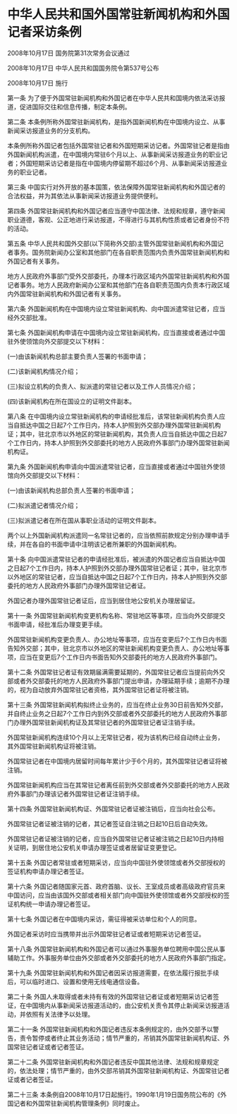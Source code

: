 # 中华人民共和国外国常驻新闻机构和外国记者采访条例

2008年10月17日 国务院第31次常务会议通过

2008年10月17日 中华人民共和国国务院令第537号公布

2008年10月17日 施行

第一条 为了便于外国常驻新闻机构和外国记者在中华人民共和国境内依法采访报道，促进国际交往和信息传播，制定本条例。

第二条 本条例所称外国常驻新闻机构，是指外国新闻机构在中国境内设立、从事新闻采访报道业务的分支机构。

本条例所称外国记者包括外国常驻记者和外国短期采访记者。外国常驻记者是指由外国新闻机构派遣，在中国境内常驻6个月以上、从事新闻采访报道业务的职业记者；外国短期采访记者是指在中国境内停留期不超过6个月、从事新闻采访报道业务的职业记者。

第三条 中国实行对外开放的基本国策，依法保障外国常驻新闻机构和外国记者的合法权益，并为其依法从事新闻采访报道业务提供便利。

第四条 外国常驻新闻机构和外国记者应当遵守中国法律、法规和规章，遵守新闻职业道德，客观、公正地进行采访报道，不得进行与其机构性质或者记者身份不符的活动。

第五条 中华人民共和国外交部(以下简称外交部)主管外国常驻新闻机构和外国记者事务。国务院新闻办公室和其他部门在各自职责范围内负责外国常驻新闻机构和外国记者有关事务。

地方人民政府外事部门受外交部委托，办理本行政区域内外国常驻新闻机构和外国记者事务。地方人民政府新闻办公室和其他部门在各自职责范围内负责本行政区域内外国常驻新闻机构和外国记者有关事务。

第六条 外国新闻机构在中国境内设立常驻新闻机构、向中国派遣常驻记者，应当经外交部批准。

第七条 外国新闻机构申请在中国境内设立常驻新闻机构，应当直接或者通过中国驻外使领馆向外交部提交以下材料：

(一)由该新闻机构总部主要负责人签署的书面申请；

(二)该新闻机构情况介绍；

(三)拟设立机构的负责人、拟派遣的常驻记者以及工作人员情况介绍；

(四)该新闻机构在所在国设立的证明文件副本。

第八条 在中国境内设立常驻新闻机构的申请经批准后，该常驻新闻机构负责人应当自抵达中国之日起7个工作日内，持本人护照到外交部办理外国常驻新闻机构证；其中，驻北京市以外地区的常驻新闻机构，其负责人应当自抵达中国之日起7个工作日内，持本人护照到外交部委托的地方人民政府外事部门办理外国常驻新闻机构证。

第九条 外国新闻机构申请向中国派遣常驻记者，应当直接或者通过中国驻外使领馆向外交部提交以下材料：

(一)由该新闻机构总部负责人签署的书面申请；

(二)拟派遣记者情况介绍；

(三)拟派遣记者在所在国从事职业活动的证明文件副本。

两个以上外国新闻机构派遣同一名常驻记者的，应当依照前款规定分别办理申请手续，并在各自的书面申请中注明该记者所兼职的外国新闻机构。

第十条 向中国派遣常驻记者的申请经批准后，被派遣的外国记者应当自抵达中国之日起7个工作日内，持本人护照到外交部办理外国常驻记者证；其中，驻北京市以外地区的常驻记者，应当自抵达中国之日起7个工作日内，持本人护照到外交部委托的地方人民政府外事部门办理外国常驻记者证。

外国记者办理外国常驻记者证后，应当到居住地公安机关办理居留证。

第十一条 外国常驻新闻机构变更机构名称、常驻地区等事项，应当向外交部提交书面申请，经批准后办理变更手续。

外国常驻新闻机构变更负责人、办公地址等事项，应当在变更后7个工作日内书面告知外交部；其中，驻北京市以外地区的常驻新闻机构变更负责人、办公地址等事项，应当在变更后7个工作日内书面告知外交部委托的地方人民政府外事部门。

第十二条 外国常驻记者证有效期届满需要延期的，外国常驻记者应当提前向外交部或者外交部委托的地方人民政府外事部门提出申请，办理延期手续；逾期不办理的，视为自动放弃外国常驻记者资格，其外国常驻记者证将被注销。

第十三条 外国常驻新闻机构拟终止业务的，应当在终止业务30日前告知外交部，并自终止业务之日起7个工作日内到外交部或者外交部委托的地方人民政府外事部门办理外国常驻新闻机构证及其常驻记者的外国常驻记者证注销手续。

外国常驻新闻机构连续10个月以上无常驻记者，视为该机构已经自动终止业务，其外国常驻新闻机构证将被注销。

外国常驻记者在中国境内居留时间每年累计少于6个月的，其外国常驻记者证将被注销。

外国常驻新闻机构应当在其常驻记者离任前到外交部或者外交部委托的地方人民政府外事部门办理该记者外国常驻记者证注销手续。

第十四条 外国常驻新闻机构证、外国常驻记者证被注销后，应当向社会公布。

外国常驻记者证被注销的记者，其记者签证自注销之日起10日后自动失效。

外国常驻记者证被注销的记者，应当自外国常驻记者证被注销之日起10日内持相关证明，到居住地公安机关申请办理签证或者居留证变更登记。

第十五条 外国记者常驻或者短期采访，应当向中国驻外使领馆或者外交部授权的签证机构申请办理记者签证。

第十六条 外国记者随国家元首、政府首脑、议长、王室成员或者高级政府官员来中国访问，应当由该国外交部或者相关部门向中国驻外使领馆或者外交部授权的签证机构统一申请办理记者签证。

第十七条 外国记者在中国境内采访，需征得被采访单位和个人的同意。

外国记者采访时应当携带并出示外国常驻记者证或者短期采访记者签证。

第十八条 外国常驻新闻机构和外国记者可以通过外事服务单位聘用中国公民从事辅助工作。外事服务单位由外交部或者外交部委托的地方人民政府外事部门指定。

第十九条 外国常驻新闻机构和外国记者因采访报道需要，在依法履行报批手续后，可以临时进口、设置和使用无线电通信设备。

第二十条 外国人未取得或者未持有有效的外国常驻记者证或者短期采访记者签证，在中国境内从事新闻采访报道活动的，由公安机关责令其停止新闻采访报道活动，并依照有关法律予以处理。

第二十一条 外国常驻新闻机构和外国记者违反本条例规定的，由外交部予以警告，责令暂停或者终止其业务活动；情节严重的，吊销其外国常驻新闻机构证、外国常驻记者证或者记者签证。

第二十二条 外国常驻新闻机构和外国记者违反中国其他法律、法规和规章规定的，依法处理；情节严重的，由外交部吊销其外国常驻新闻机构证、外国常驻记者证或者记者签证。

第二十三条 本条例自2008年10月17日起施行。1990年1月19日国务院公布的《外国记者和外国常驻新闻机构管理条例》同时废止。
